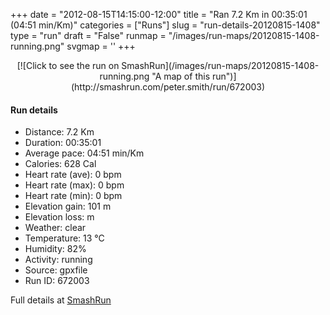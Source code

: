 +++
date = "2012-08-15T14:15:00-12:00"
title = "Ran 7.2 Km in 00:35:01 (04:51 min/Km)"
categories = ["Runs"]
slug = "run-details-20120815-1408"
type = "run"
draft = "False"
runmap = "/images/run-maps/20120815-1408-running.png"
svgmap = '<polyline points="0 54, 0 54, 2 60, 4 61, 10 56, 18 46, 19 46, 29 43, 36 45, 38 44, 40 43, 41 41, 41 39, 49 38, 66 40, 70 41, 80 50, 86 54, 94 56, 100 56, 92 56, 85 53, 81 51, 70 42, 66 40, 43 39, 42 39, 37 45, 34 45, 29 42, 23 44, 17 49, 16 48, 4 61">'
+++



<!--more-->

<center>
[![Click to see the run on SmashRun](/images/run-maps/20120815-1408-running.png "A map of this run")](http://smashrun.com/peter.smith/run/672003)
</center>

#### Run details

* Distance: 7.2 Km
* Duration: 00:35:01
* Average pace: 04:51 min/Km
* Calories: 628 Cal
* Heart rate (ave): 0 bpm
* Heart rate (max): 0 bpm
* Heart rate (min): 0 bpm
* Elevation gain: 101 m
* Elevation loss:  m
* Weather: clear
* Temperature: 13 &deg;C
* Humidity: 82%
* Activity: running
* Source: gpxfile
* Run ID: 672003

Full details at [SmashRun](http://smashrun.com/peter.smith/run/672003)